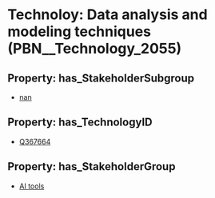 # Technoloy: __Data analysis and modeling techniques__ (PBN__Technology_2055)

## Property: has_StakeholderSubgroup

* [nan](PBN__TechSubgroup_7)

## Property: has_TechnologyID

* [Q367664](Q367664)

## Property: has_StakeholderGroup

* [AI tools](PBN__TechGroup_0)

